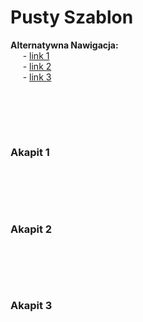 # Pusty Szablon

**Alternatywna Nawigacja:**  
&nbsp;&nbsp;&nbsp;&nbsp; - [link 1]() \
&nbsp;&nbsp;&nbsp;&nbsp; - [link 2]() \
&nbsp;&nbsp;&nbsp;&nbsp; - [link 3]()


<br/><br/>
-------------
### Akapit 1


<br/><br/>
-------------
### Akapit 2


<br/><br/>
-------------
### Akapit 3


